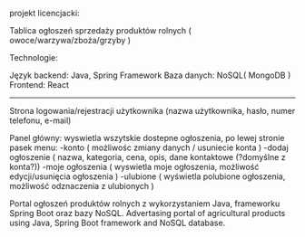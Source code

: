 projekt licencjacki:

Tablica ogłoszeń sprzedaży produktów rolnych ( owoce/warzywa/zboża/grzyby )

Technologie:

Język backend: Java, Spring Framework
Baza danych: NoSQL( MongoDB )
Frontend: React

------------------

Strona logowania/rejestracji użytkownika (nazwa użytkownika, hasło, numer telefonu, e-mail)

Panel główny: wyswietla wszytskie dostepne ogłoszenia, 
		po lewej stronie pasek menu:
			-konto ( możliwośc zmiany danych / usuniecie konta )
			-dodaj ogłoszenie ( nazwa, kategoria, cena, opis, dane kontaktowe (?domyślne z konta?))
			-moje ogłoszenia ( wyswietla moje ogłoszenia, możliwość edycji/usunięcia ogłoszenia )
			-ulubione ( wyświetla polubione ogłoszenia, możliwość odznaczenia z ulubionych )

Portal ogłoszeń produktów rolnych z wykorzystaniem Java, frameworku Spring Boot oraz bazy NoSQL.
Advertasing portal of agricultural products using Java, Spring Boot framework and NoSQL database.

